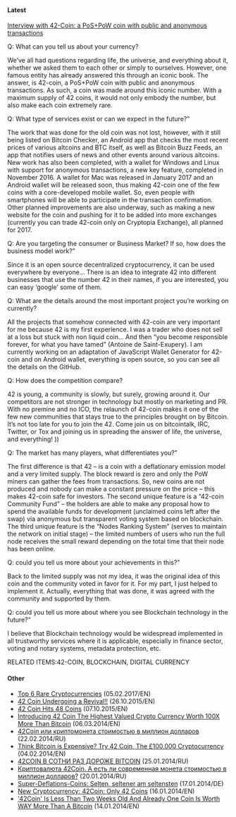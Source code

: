 #### Latest

<a href="https://techannouncer.com/interview-with-42-coin-a-pospow-coin-with-public-and-anonymous-transactions" target="_blank">Interview with 42-Coin: a PoS+PoW coin with public and anonymous transactions</a>

Q: What can you tell us about your currency?

We’ve all had questions regarding life, the universe, and everything about it, whether we asked them to each other or simply to ourselves. However, one famous entity has already answered this through an iconic book. The answer, is 42-coin, a PoS+PoW coin with public and anonymous transactions. As such, a coin was made around this iconic number. With a maximum supply of 42 coins, it would not only embody the number, but also make each coin extremely rare.

Q: What type of services exist or can we expect in the future?”

The work that was done for the old coin was not lost, however, with it still being listed on Bitcoin Checker, an Android app that checks the most recent prices of various altcoins and BTC itself, as well as Bitcoin Buzz Feeds, an app that notifies users of news and other events around various altcoins. New work has also been completed, with a wallet for Windows and Linux with support for anonymous transactions, a new key feature, completed in November 2016. A wallet for Mac was released in January 2017 and an Android wallet will be released soon, thus making 42-coin one of the few coins with a core-developed mobile wallet. So, even people with smartphones will be able to participate in the transaction confirmation. Other planned improvements are also underway, such as making a new website for the coin and pushing for it to be added into more exchanges (currently you can trade 42-coin only on Cryptopia Exchange), all planned for 2017.

Q: Are you targeting the consumer or Business Market? If so, how does the business model work?”

Since it is an open source decentralized cryptocurrency, it can be used everywhere by everyone…
There is an idea to integrate 42 into different businesses that use the number 42 in their names, if you are interested, you can easy ‘google’ some of them.

Q: What are the details around the most important project you’re working on currently?

All the projects that somehow connected with 42-coin are very important for me because 42 is my first experience. I was a trader who does not sell at a loss but stuck with non liquid coin… And then “you become responsible forever, for what you have tamed” (Antoine de Saint-Exupery).
I am currently working on an adaptation of JavaScript Wallet Generator for 42-coin and on Android wallet, everything is open source, so you can see all the details on the GitHub.

Q: How does the competition compare?

42 is young, a community is slowly, but surely, growing around it. Our competitors are not stronger in technology but mostly on marketing and PR.
With no premine and no ICO, the relaunch of 42-coin makes it one of the few new communities that stays true to the principles brought on by Bitcoin. It’s not too late for you to join the 42. Come join us on bitcointalk, IRC, Twitter, or Tox and joining us in spreading the answer of life, the universe, and everything! ))

Q: The market has many players, what differentiates you?”

The first difference is that 42 – is a coin with a deflationary emission model and a very limited supply. The block reward is zero and only the PoW miners can gather the fees from transactions. So, new coins are not produced and nobody can make a constant pressure on the price – this makes 42-coin safe for investors.
The second unique feature is a “42-coin Community Fund” – the holders are able to make any proposal how to spend the available funds for development (unclaimed coins left after the swap) via anonymous but transparent voting system based on blockchain.
The third unique feature is the “Nodes Ranking System” (serves to maintain the network on initial stage) – the limited numbers of users who run the full node receives the small reward depending on the total time that their node has been online.

Q: could you tell us more about your achievements in this?”

Back to the limited supply was not my idea, it was the original idea of this coin and the community voted in favor for it. For my part, I just helped to implement it. Actually, everything that was done, it was agreed with the community and supported by them.

Q: could you tell us more about where you see Blockchain technology in the future?”

I believe that Blockchain technology would be widespread implemented in all trustworthy services where it is applicable, especially in finance sector, voting and notary systems, metadata protection, etc.

RELATED ITEMS:42-COIN, BLOCKCHAIN, DIGITAL CURRENCY


#### Other
- <a href="https://themerkle.com/top-6-rare-cryptocurrencies" target="_blank">Top 6 Rare Cryptocurrencies</a> (05.02.2017/EN)
- <a href="http://bitcoinlasvegas.net/42-coin-the-revival-big-changes-coming-soon" target="_blank">42 Coin Undergoing a Revival!!</a> (26.10.2015/EN)
- <a href="https://www.cryptocoinsnews.com/42-coin-hits-48-coins" target="_blank">42 Coin Hits 48 Coins</a> (07.10.2015/EN)
- <a href="http://www.prweb.com/releases/42-coin/crypto-currency-bitcoin/prweb11639423.htm" target="_blank">Introducing 42 Coin The Highest Valued Crypto Currency Worth 100X More Than Bitcoin</a> (06.03.2014/EN)
- <a href="http://crypto-coins.ru/kriptovalyuty/42coin-ili-kriptomoneta-stoimostyu-v-million-dollarov" target="_blank">42Coin или криптомонета стоимостью в миллион долларов</a> (22.02.2014/RU)
- <a href="http://www.ibtimes.co.uk/think-bitcoin-expensive-try-42-coin-100000-cryptocurrency-1435107" target="_blank">Think Bitcoin is Expensive? Try 42 Coin, The £100,000 Cryptocurrency</a> (04.02.2014/EN)
- <a href="http://yareg.com/cryptocurrency/42coin-v-sotni-raz-dorozhe-bitcoin" target="_blank">42COIN В СОТНИ РАЗ ДОРОЖЕ BITCOIN</a> (25.01.2014/RU)
- <a href="https://shkolazhizni.ru/money/articles/65124" target="_blank">Криптовалюта 42Coin. А есть ли современная монета стоимостью в миллион долларов?</a> (20.01.2014/RU)
- <a href="https://altcoinspekulant.wordpress.com/tag/42-coin" target="_blank">Super-Deflations-Coins: Selten, seltener am seltensten</a> (17.01.2014/DE)
- <a href="http://litecoinblog.org/new-cryptocurrency-42coin-42-coins" target="_blank">New Cryptocurrency: 42Coin: Only 42 Coins</a> (16.01.2014/EN)
- <a href="http://www.businessinsider.com/introducing-42coin-2014-1" target="_blank">'42Coin' Is Less Than Two Weeks Old And Already One Coin Is Worth WAY More Than A Bitcoin</a> (14.01.2014/EN)